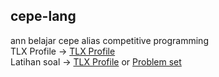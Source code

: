 ## cepe-lang

ann belajar cepe alias competitive programming
<br>
TLX Profile -> [TLX Profile](https://tlx.toki.id/profiles/moozunch) <br>
Latihan soal -> [TLX Profile](https://tlx.toki.id/profiles/moozunch)
or [Problem set](https://github.com/moozunch/cepe-lang/tree/Problemset)
